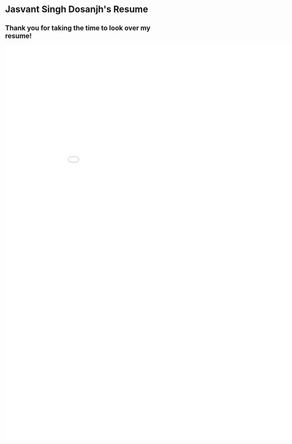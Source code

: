 # Jasvant Singh Dosanjh's Resume
## Thank you for taking the time to look over my resume!

<html>
<head>
  <meta http-equiv="content-type" content="text/html; charset=utf-8">
  <title> Jasvant's Resume </title>
</head>
  <embed src="JasvantSinghDosanjhResume.pdf" width="1000px" height="1250px" />
  <body style="width:100%; height:100%; margin:0;">
 <!--   <iframe src="https://docs.google.com/gview?url=https://github.com/jsdosanj/resume/raw/master/JasvantSinghDosanjhResume.pdf&embedded=true" style="width:600px; height:500px;" frameborder="0"></iframe> -->
  </body>
</html>
